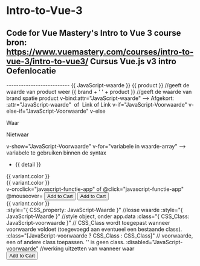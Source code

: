 # Intro-to-Vue-3
Code for Vue Mastery's Intro to Vue 3 course
bron: https://www.vuemastery.com/courses/intro-to-vue-3/intro-to-vue3/
Cursus Vue.js v3 intro
Oefenlocatie
--------------------------
<!-- Import Vue.js -->
<script src="https://unpkg.com/vue@3"></script>
<!-- Locatie App -->
<div id="app">
    <!-- Verder opmaak, posities -->
</div>
<!-- Import App -->
<script>
    const app = Vue.createApp({
        // Variabelen, Variabele array's
        data() {
            return {
                cart:0,
                product: 'Socks',
                details: ['50% cotton', '30% wool', '20% polyester'],
                selectedVariant: 0,
                variants: [
                    { id: 2234, color: 'green', image: './assets/images/socks_green.jpg' },
                    { id: 2235, color: 'blue', image: './assets/images/socks_blue.jpg' },
                    ],
                styles: {
                    color: 'red',
                    fontSize: '14px'
                }
            }
        },
        // Functies
        methods: {
            addToCart() {
                this.cart += 1
            },
            updateVariant(index) {
                this.selectedVariant = index
            },
        },
        // berekeningen op waarden, op te vragen als waarde
        //<!-- Computed Properties -->
        computed: { 
            title() {
                return this.brand + ' ' + this.product
            },
            image() {
                return this.variants[this.selectedVariant].image
            },
        }
    })
</script>
<!-- Mount App -->
<script>
    // positie waar app werkt.
    const mountedApp = app.mount('#app')
</script>
--------------------------
<!-- Verder opmaak, posities -->
    <!-- Waarde ophalen en weergeven -->
    {{ JavaScript-waarde }}
    <!--    
        bijv.: variabele -> waarde wordt weergegeven op positie
        Maar je kan ook bewerkingen doen waar dan de uitkomst van wordt weergegeven 
    -->
    <!-- voorbeeld -->
        {{ product }} //geeft de waarde van product weer
        {{ brand + ' ' + product }} //geeft de waarde van brand spatie product
    <!-- Attribute Binding -->
    v-bind:attr="JavaScript-waarde"  --> Afgekort: :attr="JavaScript-waarde"
    <!-- voorbeeld: -->
        <!-- src attribute, verbinden met  variabele "image" data -->
        <img v-bind:src="image"></img> of <img :src="image"></img> 
        <!-- href attribute, verbinden met  variabele "url" data -->
        <a v-bind:href="url">Link</a> of <a :href="url">Link</a> 
    <!-- Conditional Rendering -->
    <!-- Wel/Niet Renderen -->
        v-if="JavaScript-Voorwaarde"
        v-else-if="JavaScript-Voorwaarde"
        v-else
        <!-- voorbeeld: [Alleen wat waar is wordt uitgevoerd]-->
            <!-- object weergeven(toepssen), afhankelijk voorwaarde met  variabele "voorwaarde" data -->
            <p v-if="variabele > 10">Waar</p>
            <p v-else>Nietwaar</p>
    <!-- Weergeven/Verbergen -->
    v-show="JavaScript-Voorwaarde"
    <!-- voorbeeld: [Waat waar is wordt uitgevoerd, niet waar krijgt de style "style=display: none;"] mee zodat het niet weergegeven wordt, maar wel in de uitvoer staat-->
    <!-- Lijst maken (loop) --> 
    v-for="variabele in waarde-array" --> variabele te gebruiken binnen de syntax
    <!-- voorbeeld: -->
        <!-- syntax wordt ..x toegepast voor elke loop in v-for -->
        <ul>
            <li v-for="detail in details">{{ detail }}</li>
        </ul>
        <!-- gelijk principe, maar bind gelijk de v-bind:key aan de variant.id ; voor later makelijk hergebuik-->
        <div v-for="variant in variants" :key="variant.id">{{ variant.color }}</div>
        <!-- en nu met teller (index)-->
        <div v-for="(variant, index) in variants" :key="variant.id" @mouseover="updateVariant(index)">{{ variant.color }}</div>
    <!-- Event Handling -->
    v-on:click="javascript-functie-app"  of @click="javascript-functie-app" 
    @mouseover=
    <!-- -> javascript-functie-app toevoegen "methods" aan de app data welke uitgevoerd moet worden. -->
    <!-- voorbeeld: -->
        <button class="button" v-on:click="addToCart">Add to Cart</button>
        <button class="button" @click="addToCart">Add to Cart</button>
        <div v-for="variant in variants" :key="variant.id" @mouseover="updateImage(variant.image)">{{ variant.color }}</div>
    <!-- Class & Style Binding -->
    :style="{ CSS_property: JavaScript-Waarde }" //losse waarde
    :style="{ JavaScript-Waarde }"  //style object, onder app.data
    :class="{ CSS_Class: JavaScript-voorwaarde }" // CSS_Class wordt 
    toegepast wanneer voorwaarde voldoet (toegevoegd aan eventueel een bestaande class).
    :class="[JavaScript-voorwaarde ? CSS_Class : CSS_Class]" // voorwaarde, een of andere class toepassen. '' is geen class.
    :disabled="JavaScript-voorwaarde" //werking uitzetten van wanneer waar
    <!-- voorbeeld: 
        Let op: Bij gebruik CSS naam gebruik of: (Camel vs Kebab)
            backgroundColor
            'background-color'    
    -->
        <div 
            v-for="variant in variants" :key="variant.id"   @mouseover="updateImage(variant.image)" 
            class="color-circle" 
            :style="{ backgroundColor: variant.color }">
        </div>
        <button 
            class="button" 
            :class="{ disabledButton: !inStock }" 
            :disabled="!inStock" 
            @click="addToCart">
            Add to Cart
        </button>
        <div :class="[isActive ? activeClass : '']"></div>
    


